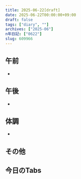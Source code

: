 ```yaml
---
title: 2025-06-22[draft]
date: 2025-06-22T00:00:00+09:00
draft: false
tags: ["diary", ""]
archives: ["2025-06"]
n年日記: ["0622"]
slug: 609966
---
```

## 午前
- 
## 午後
- 
## 体調
- 
## その他
## 今日のTabs